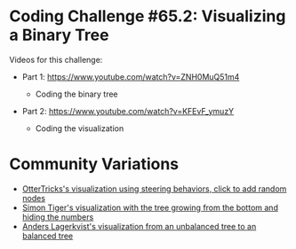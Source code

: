 # Coding Challenge #65.2: Visualizing a Binary Tree

Videos for this challenge:

* Part 1: https://www.youtube.com/watch?v=ZNH0MuQ51m4
  * Coding the binary tree

* Part 2: https://www.youtube.com/watch?v=KFEvF_ymuzY
  * Coding the visualization

# Community Variations

* [OtterTricks's visualization using steering behaviors, click to add random nodes](https://ottertricks.github.io/sketches/bintree/)
* [Simon Tiger's visualization with the tree growing from the bottom and hiding the numbers](https://simon-tiger.github.io/binary-tree/index.html)
* [Anders Lagerkvist's visualization from an unbalanced tree to an balanced tree](https://github.com/alagerkvist/balancing-binary-search-tree)
